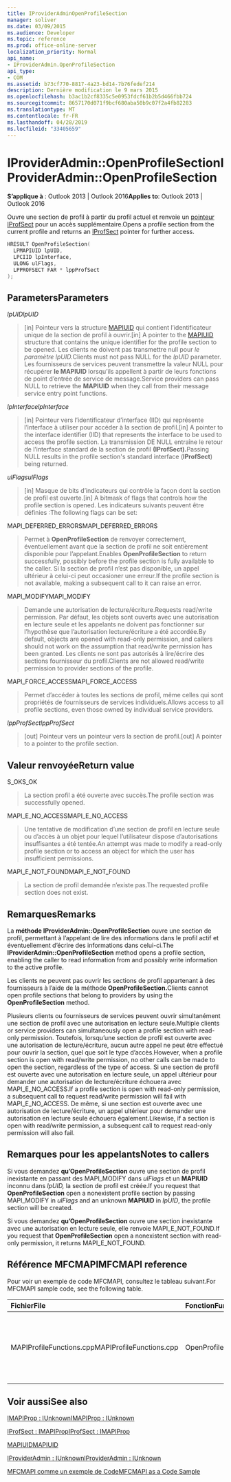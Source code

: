 ```yaml
---
title: IProviderAdminOpenProfileSection
manager: soliver
ms.date: 03/09/2015
ms.audience: Developer
ms.topic: reference
ms.prod: office-online-server
localization_priority: Normal
api_name:
- IProviderAdmin.OpenProfileSection
api_type:
- COM
ms.assetid: b73cf770-8817-4a23-bd14-7b76fedef214
description: Dernière modification le 9 mars 2015
ms.openlocfilehash: b3ac1b2cf8335c5e0953fdcf61b2b5d466fbb724
ms.sourcegitcommit: 8657170d071f9bcf680aba50b9c07f2a4fb82283
ms.translationtype: MT
ms.contentlocale: fr-FR
ms.lasthandoff: 04/28/2019
ms.locfileid: "33405659"
---
```

# <a name="iprovideradminopenprofilesection"></a><span data-ttu-id="c46e5-103">IProviderAdmin::OpenProfileSection</span><span class="sxs-lookup"><span data-stu-id="c46e5-103">IProviderAdmin::OpenProfileSection</span></span>

  
  
<span data-ttu-id="c46e5-104">**S’applique à** : Outlook 2013 | Outlook 2016</span><span class="sxs-lookup"><span data-stu-id="c46e5-104">**Applies to**: Outlook 2013 | Outlook 2016</span></span> 
  
<span data-ttu-id="c46e5-105">Ouvre une section de profil à partir du profil actuel et renvoie un [pointeur IProfSect](iprofsectimapiprop.md) pour un accès supplémentaire.</span><span class="sxs-lookup"><span data-stu-id="c46e5-105">Opens a profile section from the current profile and returns an [IProfSect](iprofsectimapiprop.md) pointer for further access.</span></span> 
  
```cpp
HRESULT OpenProfileSection(
  LPMAPIUID lpUID,
  LPCIID lpInterface,
  ULONG ulFlags,
  LPPROFSECT FAR * lppProfSect
);
```

## <a name="parameters"></a><span data-ttu-id="c46e5-106">Parameters</span><span class="sxs-lookup"><span data-stu-id="c46e5-106">Parameters</span></span>

 <span data-ttu-id="c46e5-107">_lpUID_</span><span class="sxs-lookup"><span data-stu-id="c46e5-107">_lpUID_</span></span>
  
> <span data-ttu-id="c46e5-108">[in] Pointeur vers la structure [MAPIUID](mapiuid.md) qui contient l’identificateur unique de la section de profil à ouvrir.</span><span class="sxs-lookup"><span data-stu-id="c46e5-108">[in] A pointer to the [MAPIUID](mapiuid.md) structure that contains the unique identifier for the profile section to be opened.</span></span> <span data-ttu-id="c46e5-109">Les clients ne doivent pas transmettre null pour _le paramètre lpUID._</span><span class="sxs-lookup"><span data-stu-id="c46e5-109">Clients must not pass NULL for the  _lpUID_ parameter.</span></span> <span data-ttu-id="c46e5-110">Les fournisseurs de services peuvent transmettre la valeur NULL pour récupérer **le MAPIUID** lorsqu’ils appellent à partir de leurs fonctions de point d’entrée de service de message.</span><span class="sxs-lookup"><span data-stu-id="c46e5-110">Service providers can pass NULL to retrieve the **MAPIUID** when they call from their message service entry point functions.</span></span> 
    
 <span data-ttu-id="c46e5-111">_lpInterface_</span><span class="sxs-lookup"><span data-stu-id="c46e5-111">_lpInterface_</span></span>
  
> <span data-ttu-id="c46e5-112">[in] Pointeur vers l’identificateur d’interface (IID) qui représente l’interface à utiliser pour accéder à la section de profil.</span><span class="sxs-lookup"><span data-stu-id="c46e5-112">[in] A pointer to the interface identifier (IID) that represents the interface to be used to access the profile section.</span></span> <span data-ttu-id="c46e5-113">La transmission DE NULL entraîne le retour de l’interface standard de la section de profil **(IProfSect).**</span><span class="sxs-lookup"><span data-stu-id="c46e5-113">Passing NULL results in the profile section's standard interface (**IProfSect**) being returned.</span></span> 
    
 <span data-ttu-id="c46e5-114">_ulFlags_</span><span class="sxs-lookup"><span data-stu-id="c46e5-114">_ulFlags_</span></span>
  
> <span data-ttu-id="c46e5-115">[in] Masque de bits d’indicateurs qui contrôle la façon dont la section de profil est ouverte.</span><span class="sxs-lookup"><span data-stu-id="c46e5-115">[in] A bitmask of flags that controls how the profile section is opened.</span></span> <span data-ttu-id="c46e5-116">Les indicateurs suivants peuvent être définies :</span><span class="sxs-lookup"><span data-stu-id="c46e5-116">The following flags can be set:</span></span>
    
<span data-ttu-id="c46e5-117">MAPI_DEFERRED_ERRORS</span><span class="sxs-lookup"><span data-stu-id="c46e5-117">MAPI_DEFERRED_ERRORS</span></span> 
  
> <span data-ttu-id="c46e5-118">Permet à **OpenProfileSection** de renvoyer correctement, éventuellement avant que la section de profil ne soit entièrement disponible pour l’appelant.</span><span class="sxs-lookup"><span data-stu-id="c46e5-118">Enables **OpenProfileSection** to return successfully, possibly before the profile section is fully available to the caller.</span></span> <span data-ttu-id="c46e5-119">Si la section de profil n’est pas disponible, un appel ultérieur à celui-ci peut occasioner une erreur.</span><span class="sxs-lookup"><span data-stu-id="c46e5-119">If the profile section is not available, making a subsequent call to it can raise an error.</span></span> 
    
<span data-ttu-id="c46e5-120">MAPI_MODIFY</span><span class="sxs-lookup"><span data-stu-id="c46e5-120">MAPI_MODIFY</span></span> 
  
> <span data-ttu-id="c46e5-121">Demande une autorisation de lecture/écriture.</span><span class="sxs-lookup"><span data-stu-id="c46e5-121">Requests read/write permission.</span></span> <span data-ttu-id="c46e5-122">Par défaut, les objets sont ouverts avec une autorisation en lecture seule et les appelants ne doivent pas fonctionner sur l’hypothèse que l’autorisation lecture/écriture a été accordée.</span><span class="sxs-lookup"><span data-stu-id="c46e5-122">By default, objects are opened with read-only permission, and callers should not work on the assumption that read/write permission has been granted.</span></span> <span data-ttu-id="c46e5-123">Les clients ne sont pas autorisés à lire/écrire des sections fournisseur du profil.</span><span class="sxs-lookup"><span data-stu-id="c46e5-123">Clients are not allowed read/write permission to provider sections of the profile.</span></span>
    
<span data-ttu-id="c46e5-124">MAPI_FORCE_ACCESS</span><span class="sxs-lookup"><span data-stu-id="c46e5-124">MAPI_FORCE_ACCESS</span></span>
  
> <span data-ttu-id="c46e5-125">Permet d’accéder à toutes les sections de profil, même celles qui sont propriétés de fournisseurs de services individuels.</span><span class="sxs-lookup"><span data-stu-id="c46e5-125">Allows access to all profile sections, even those owned by individual service providers.</span></span>
    
 <span data-ttu-id="c46e5-126">_lppProfSect_</span><span class="sxs-lookup"><span data-stu-id="c46e5-126">_lppProfSect_</span></span>
  
> <span data-ttu-id="c46e5-127">[out] Pointeur vers un pointeur vers la section de profil.</span><span class="sxs-lookup"><span data-stu-id="c46e5-127">[out] A pointer to a pointer to the profile section.</span></span>
    
## <a name="return-value"></a><span data-ttu-id="c46e5-128">Valeur renvoyée</span><span class="sxs-lookup"><span data-stu-id="c46e5-128">Return value</span></span>

<span data-ttu-id="c46e5-129">S_OK</span><span class="sxs-lookup"><span data-stu-id="c46e5-129">S_OK</span></span> 
  
> <span data-ttu-id="c46e5-130">La section profil a été ouverte avec succès.</span><span class="sxs-lookup"><span data-stu-id="c46e5-130">The profile section was successfully opened.</span></span>
    
<span data-ttu-id="c46e5-131">MAPI_E_NO_ACCESS</span><span class="sxs-lookup"><span data-stu-id="c46e5-131">MAPI_E_NO_ACCESS</span></span> 
  
> <span data-ttu-id="c46e5-132">Une tentative de modification d’une section de profil en lecture seule ou d’accès à un objet pour lequel l’utilisateur dispose d’autorisations insuffisantes a été tentée.</span><span class="sxs-lookup"><span data-stu-id="c46e5-132">An attempt was made to modify a read-only profile section or to access an object for which the user has insufficient permissions.</span></span>
    
<span data-ttu-id="c46e5-133">MAPI_E_NOT_FOUND</span><span class="sxs-lookup"><span data-stu-id="c46e5-133">MAPI_E_NOT_FOUND</span></span> 
  
> <span data-ttu-id="c46e5-134">La section de profil demandée n’existe pas.</span><span class="sxs-lookup"><span data-stu-id="c46e5-134">The requested profile section does not exist.</span></span>
    
## <a name="remarks"></a><span data-ttu-id="c46e5-135">Remarques</span><span class="sxs-lookup"><span data-stu-id="c46e5-135">Remarks</span></span>

<span data-ttu-id="c46e5-136">La **méthode IProviderAdmin::OpenProfileSection** ouvre une section de profil, permettant à l’appelant de lire des informations dans le profil actif et éventuellement d’écrire des informations dans celui-ci.</span><span class="sxs-lookup"><span data-stu-id="c46e5-136">The **IProviderAdmin::OpenProfileSection** method opens a profile section, enabling the caller to read information from and possibly write information to the active profile.</span></span> 
  
<span data-ttu-id="c46e5-137">Les clients ne peuvent pas ouvrir les sections de profil appartenant à des fournisseurs à l’aide de la méthode **OpenProfileSection.**</span><span class="sxs-lookup"><span data-stu-id="c46e5-137">Clients cannot open profile sections that belong to providers by using the **OpenProfileSection** method.</span></span> 
  
<span data-ttu-id="c46e5-138">Plusieurs clients ou fournisseurs de services peuvent ouvrir simultanément une section de profil avec une autorisation en lecture seule.</span><span class="sxs-lookup"><span data-stu-id="c46e5-138">Multiple clients or service providers can simultaneously open a profile section with read-only permission.</span></span> <span data-ttu-id="c46e5-139">Toutefois, lorsqu’une section de profil est ouverte avec une autorisation de lecture/écriture, aucun autre appel ne peut être effectué pour ouvrir la section, quel que soit le type d’accès.</span><span class="sxs-lookup"><span data-stu-id="c46e5-139">However, when a profile section is open with read/write permission, no other calls can be made to open the section, regardless of the type of access.</span></span> <span data-ttu-id="c46e5-140">Si une section de profil est ouverte avec une autorisation en lecture seule, un appel ultérieur pour demander une autorisation de lecture/écriture échouera avec MAPI_E_NO_ACCESS.</span><span class="sxs-lookup"><span data-stu-id="c46e5-140">If a profile section is open with read-only permission, a subsequent call to request read/write permission will fail with MAPI_E_NO_ACCESS.</span></span> <span data-ttu-id="c46e5-141">De même, si une section est ouverte avec une autorisation de lecture/écriture, un appel ultérieur pour demander une autorisation en lecture seule échouera également.</span><span class="sxs-lookup"><span data-stu-id="c46e5-141">Likewise, if a section is open with read/write permission, a subsequent call to request read-only permission will also fail.</span></span> 
  
## <a name="notes-to-callers"></a><span data-ttu-id="c46e5-142">Remarques pour les appelants</span><span class="sxs-lookup"><span data-stu-id="c46e5-142">Notes to callers</span></span>

<span data-ttu-id="c46e5-143">Si vous demandez **qu’OpenProfileSection** ouvre une section de profil inexistante en passant des MAPI_MODIFY dans  _ulFlags_ et un **MAPIUID** inconnu dans  _lpUID,_ la section de profil est créée.</span><span class="sxs-lookup"><span data-stu-id="c46e5-143">If you request that **OpenProfileSection** open a nonexistent profile section by passing MAPI_MODIFY in  _ulFlags_ and an unknown **MAPIUID** in  _lpUID_, the profile section will be created.</span></span> 
  
<span data-ttu-id="c46e5-144">Si vous demandez **qu’OpenProfileSection** ouvre une section inexistante avec une autorisation en lecture seule, elle renvoie MAPI_E_NOT_FOUND.</span><span class="sxs-lookup"><span data-stu-id="c46e5-144">If you request that **OpenProfileSection** open a nonexistent section with read-only permission, it returns MAPI_E_NOT_FOUND.</span></span> 
  
## <a name="mfcmapi-reference"></a><span data-ttu-id="c46e5-145">Référence MFCMAPI</span><span class="sxs-lookup"><span data-stu-id="c46e5-145">MFCMAPI reference</span></span>

<span data-ttu-id="c46e5-146">Pour voir un exemple de code MFCMAPI, consultez le tableau suivant.</span><span class="sxs-lookup"><span data-stu-id="c46e5-146">For MFCMAPI sample code, see the following table.</span></span>
  
|<span data-ttu-id="c46e5-147">**Fichier**</span><span class="sxs-lookup"><span data-stu-id="c46e5-147">**File**</span></span>|<span data-ttu-id="c46e5-148">**Fonction**</span><span class="sxs-lookup"><span data-stu-id="c46e5-148">**Function**</span></span>|<span data-ttu-id="c46e5-149">**Commentaire**</span><span class="sxs-lookup"><span data-stu-id="c46e5-149">**Comment**</span></span>|
|:-----|:-----|:-----|
|<span data-ttu-id="c46e5-150">MAPIProfileFunctions.cpp</span><span class="sxs-lookup"><span data-stu-id="c46e5-150">MAPIProfileFunctions.cpp</span></span>  <br/> |<span data-ttu-id="c46e5-151">OpenProfileSection</span><span class="sxs-lookup"><span data-stu-id="c46e5-151">OpenProfileSection</span></span>  <br/> |<span data-ttu-id="c46e5-152">MFCMAPI utilise la méthode **IProviderAdmin::OpenProfileSection** pour ouvrir une section de profil à partir du profil actuel.</span><span class="sxs-lookup"><span data-stu-id="c46e5-152">MFCMAPI uses the **IProviderAdmin::OpenProfileSection** method to open a profile section from the current profile.</span></span>  <br/> |
   
## <a name="see-also"></a><span data-ttu-id="c46e5-153">Voir aussi</span><span class="sxs-lookup"><span data-stu-id="c46e5-153">See also</span></span>



[<span data-ttu-id="c46e5-154">IMAPIProp : IUnknown</span><span class="sxs-lookup"><span data-stu-id="c46e5-154">IMAPIProp : IUnknown</span></span>](imapipropiunknown.md)
  
[<span data-ttu-id="c46e5-155">IProfSect : IMAPIProp</span><span class="sxs-lookup"><span data-stu-id="c46e5-155">IProfSect : IMAPIProp</span></span>](iprofsectimapiprop.md)
  
[<span data-ttu-id="c46e5-156">MAPIUID</span><span class="sxs-lookup"><span data-stu-id="c46e5-156">MAPIUID</span></span>](mapiuid.md)
  
[<span data-ttu-id="c46e5-157">IProviderAdmin : IUnknown</span><span class="sxs-lookup"><span data-stu-id="c46e5-157">IProviderAdmin : IUnknown</span></span>](iprovideradminiunknown.md)


[<span data-ttu-id="c46e5-158">MFCMAPI comme un exemple de Code</span><span class="sxs-lookup"><span data-stu-id="c46e5-158">MFCMAPI as a Code Sample</span></span>](mfcmapi-as-a-code-sample.md)

